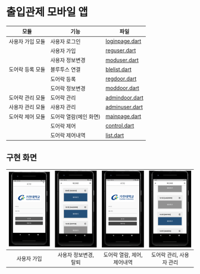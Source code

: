 # 출입관제 모바일 앱

|모듈|기능|파일|
|---|---|---|
| 사용자 가입 모듈 | 사용자 로그인 | [loginpage.dart](doorlock/lib/screens/loginpage.dart)|
| | 사용자 가입 | [reguser.dart](doorlock/lib/screens/reguser.dart)|
| | 사용자 정보변경 | [moduser.dart](doorlock/lib/screens/moduser.dart)|
| 도어락 등록 모듈 | 블루투스 연결 | [blelist.dart](doorlock/lib/screens/blelist.dart)|
| | 도어락 등록 | [regdoor.dart](doorlock/lib/screens/regdoor.dart)|
| | 도어락 정보변경 | [moddoor.dart](doorlock/lib/screens/moddoor.dart)|
| 도어락 관리 모듈 | 도어락 관리 | [admindoor.dart](doorlock/lib/screens/admindoor.dart)|
| 사용자 관리 모듈 | 사용자 관리 | [adminuser.dart](doorlock/lib/screens/adminuser.dart)|
| 도어락 제어 모듈 | 도어락 열람(메인 화면) | [mainpage.dart](doorlock/lib/screens/mainpage.dart)|
| | 도어락 제어 | [control.dart](doorlock/lib/screens/control.dart)|
| | 도어락 제어내역 | [list.dart](doorlock/lib/screens/list.dart)|

## 구현 화면
|![](assets/readmeImg/reguser.gif)|![](assets/readmeImg/moduser.gif)|![](assets/readmeImg/control.gif)|![](assets/readmeImg/admindoor.gif)|
|:---:|:---:|:---:|:---:|
|사용자 가입|사용자 정보변경, 탈퇴|도어락 열람, 제어, 제어내역|도어락 관리, 사용자 관리|



